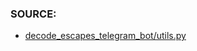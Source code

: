 ### SOURCE:
 * [decode_escapes_telegram_bot/utils.py](https://github.com/gil9red/decode_escapes_telegram_bot/blob/a43ac4f21f1ca734431dc8ab038bdd306c3c1c52/utils.py)
